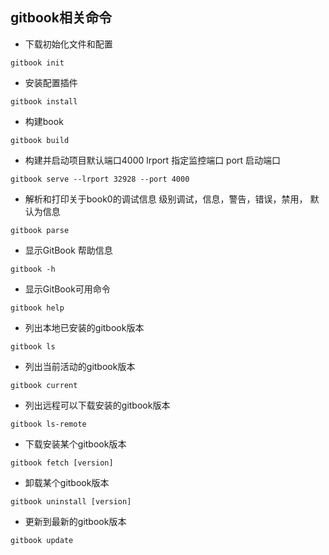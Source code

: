 ## gitbook相关命令

* 下载初始化文件和配置

```
gitbook init
```

- 安装配置插件
```
gitbook install
```
-  构建book
```
gitbook build
```
- 构建并启动项目默认端口4000 lrport 指定监控端口 port 启动端口

```
gitbook serve --lrport 32928 --port 4000
```

- 解析和打印关于book0的调试信息	级别调试，信息，警告，错误，禁用，  默认为信息
```
gitbook parse
```
- 显示GitBook 帮助信息

```
gitbook -h
```

- 显示GitBook可用命令

```
gitbook help
```

- 列出本地已安装的gitbook版本

```
gitbook ls
```

- 列出当前活动的gitbook版本

```
gitbook current
```

- 列出远程可以下载安装的gitbook版本

```
gitbook ls-remote
```

- 下载安装某个gitbook版本

```
gitbook fetch [version]
```

- 卸载某个gitbook版本

```
gitbook uninstall [version]
```

- 更新到最新的gitbook版本

```
gitbook update
```

